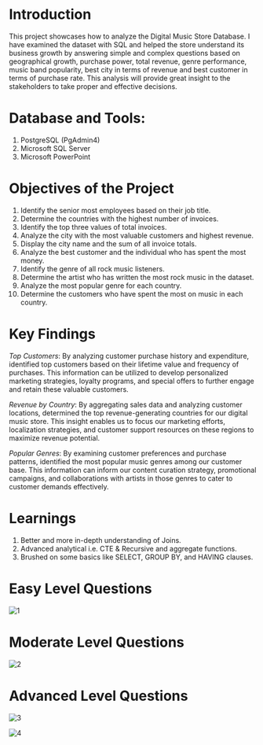 # Introduction

This project showcases how to analyze the Digital Music Store Database. I have examined the dataset with SQL and helped the store understand its business growth by answering simple and complex questions based on geographical growth, purchase power, total revenue, genre performance, music band popularity, best city in terms of revenue and best customer in terms of purchase rate. This analysis will provide great insight to the stakeholders to take proper and effective decisions.

# Database and Tools:
1. PostgreSQL (PgAdmin4)
2. Microsoft SQL Server
3. Microsoft PowerPoint

# Objectives of the Project
 1. Identify the senior most employees based on their job title.
 2. Determine the countries with the highest number of invoices.
 3. Identify the top three values of total invoices.
 4. Analyze the city with the most valuable customers and highest revenue.
 5. Display the city name and the sum of all invoice totals.
 6. Analyze the best customer and the individual who has spent the most money.
 7. Identify the genre of all rock music listeners.
 8. Determine the artist who has written the most rock music in the dataset.
 9. Analyze the most popular genre for each country.
10. Determine the customers who have spent the most on music in each country.

  # Key Findings

*Top Customers*: By analyzing customer purchase history and expenditure, identified  top customers based on their lifetime value and frequency of purchases. This information can be utilized to develop personalized marketing strategies, loyalty programs, and special offers to further engage and retain these valuable customers.

*Revenue by Country*: By aggregating sales data and analyzing customer locations, determined the top revenue-generating countries for our digital music store. This insight enables us to focus our marketing efforts, localization strategies, and customer support resources on these regions to maximize revenue potential.

*Popular Genres*: By examining customer preferences and purchase patterns, identified the most popular music genres among our customer base. This information can inform our content curation strategy, promotional campaigns, and collaborations with artists in those genres to cater to customer demands effectively.



# Learnings
1. Better and more in-depth understanding of Joins.
2. Advanced analytical  i.e. CTE  & Recursive and aggregate functions.
3. Brushed on some  basics like SELECT, GROUP BY, and HAVING clauses.




# Easy Level Questions
![1](https://github.com/Inderpanda/Music-store-SQL-Project/assets/138003751/3aae867a-e03e-4c20-bb9c-e467e20be4bd)


# Moderate Level Questions
![2](https://github.com/Inderpanda/Music-store-SQL-Project/assets/138003751/a4e59c8d-572c-4aa1-b566-633f0b4fa233)


# Advanced Level Questions
![3](https://github.com/Inderpanda/Music-store-SQL-Project/assets/138003751/4a2507ab-1993-4731-a180-1bc16a84b712)

![4](https://github.com/Inderpanda/Music-store-SQL-Project/assets/138003751/cb3ced32-c84e-4e05-8230-e8b0624b61bb)





